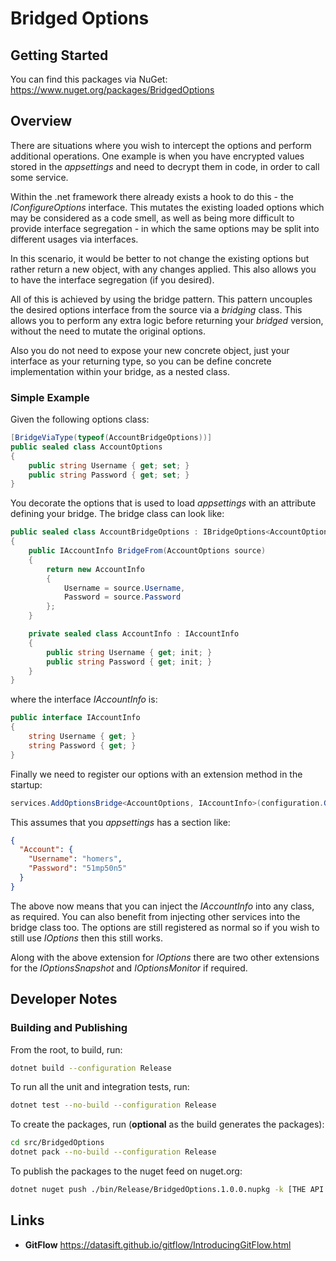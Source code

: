 # Bridged Options

## Getting Started

You can find this packages via NuGet: https://www.nuget.org/packages/BridgedOptions

## Overview

There are situations where you wish to intercept the options and perform additional operations. One example is when you have encrypted values stored 
in the _appsettings_ and need to decrypt them in code, in order to call some service.

Within the .net framework there already exists a hook to do this - the _IConfigureOptions_ interface. This mutates the existing loaded options which 
may be considered as a code smell, as well as being more difficult to provide interface segregation - in which the same options may be split into different usages via interfaces.

In this scenario, it would be better to not change the existing options but rather return a new object, with any changes applied. This also allows you to have 
the interface segregation (if you desired).

All of this is achieved by using the bridge pattern. This pattern uncouples the desired options interface from the source via a _bridging_ class. This allows you to perform 
any extra logic before returning your _bridged_ version, without the need to mutate the original options.

Also you do not need to expose your new concrete object, just your interface as your returning type, so you can be define concrete implementation within your bridge, as a nested class.

### Simple Example

Given the following options class:

```c#
[BridgeViaType(typeof(AccountBridgeOptions))]
public sealed class AccountOptions
{
    public string Username { get; set; }
    public string Password { get; set; }
}
```

You decorate the options that is used to load _appsettings_ with an attribute defining your bridge. The bridge class can look like:

```c#
public sealed class AccountBridgeOptions : IBridgeOptions<AccountOptions, IAccountInfo>
{
    public IAccountInfo BridgeFrom(AccountOptions source)
    {
        return new AccountInfo
        {
            Username = source.Username,
            Password = source.Password
        };
    }

    private sealed class AccountInfo : IAccountInfo
    {
        public string Username { get; init; }
        public string Password { get; init; }
    }
}
```

where the interface _IAccountInfo_ is:

```c#
public interface IAccountInfo
{
    string Username { get; }
    string Password { get; }
}
```

Finally we need to register our options with an extension method in the startup:

```c#
services.AddOptionsBridge<AccountOptions, IAccountInfo>(configuration.GetSection("Account"));
```

This assumes that you _appsettings_ has a section like:

```json
{
  "Account": {
    "Username": "homers",
    "Password": "51mp50n5"
  }
}
```

The above now means that you can inject the _IAccountInfo_ into any class, as required. You can also benefit from injecting other services into 
the bridge class too. The options are still registered as normal so if you wish to still use _IOptions<T>_ then this still works.

Along with the above extension for _IOptions_ there are two other extensions for the _IOptionsSnapshot<T>_ and _IOptionsMonitor<T>_ if required.

## Developer Notes

### Building and Publishing

From the root, to build, run:

```bash
dotnet build --configuration Release
```

To run all the unit and integration tests, run:

```bash
dotnet test --no-build --configuration Release
```

To create the packages, run (**optional** as the build generates the packages):
 
```bash
cd src/BridgedOptions
dotnet pack --no-build --configuration Release
```

To publish the packages to the nuget feed on nuget.org:

```bash
dotnet nuget push ./bin/Release/BridgedOptions.1.0.0.nupkg -k [THE API KEY] -s https://api.nuget.org/v3/index.json
```

## Links

* **GitFlow** https://datasift.github.io/gitflow/IntroducingGitFlow.html

